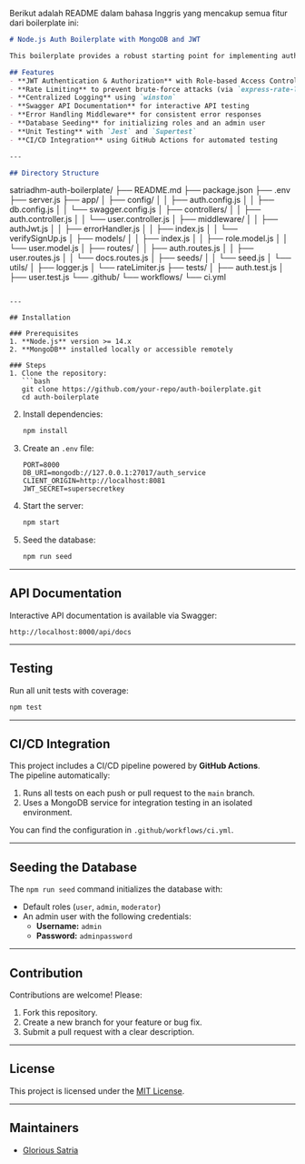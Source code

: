 Berikut adalah README dalam bahasa Inggris yang mencakup semua fitur dari boilerplate ini:

```markdown
# Node.js Auth Boilerplate with MongoDB and JWT

This boilerplate provides a robust starting point for implementing authentication and authorization in Node.js applications using MongoDB and JWT. 

## Features
- **JWT Authentication & Authorization** with Role-based Access Control (RBAC)
- **Rate Limiting** to prevent brute-force attacks (via `express-rate-limit`)
- **Centralized Logging** using `winston`
- **Swagger API Documentation** for interactive API testing
- **Error Handling Middleware** for consistent error responses
- **Database Seeding** for initializing roles and an admin user
- **Unit Testing** with `Jest` and `Supertest`
- **CI/CD Integration** using GitHub Actions for automated testing

---

## Directory Structure
```
satriadhm-auth-boilerplate/
├── README.md
├── package.json
├── .env
├── server.js
├── app/
│   ├── config/
│   │   ├── auth.config.js
│   │   ├── db.config.js
│   │   └── swagger.config.js
│   ├── controllers/
│   │   ├── auth.controller.js
│   │   └── user.controller.js
│   ├── middleware/
│   │   ├── authJwt.js
│   │   ├── errorHandler.js
│   │   ├── index.js
│   │   └── verifySignUp.js
│   ├── models/
│   │   ├── index.js
│   │   ├── role.model.js
│   │   └── user.model.js
│   ├── routes/
│   │   ├── auth.routes.js
│   │   ├── user.routes.js
│   │   └── docs.routes.js
│   ├── seeds/
│   │   └── seed.js
│   └── utils/
│       ├── logger.js
│       └── rateLimiter.js
├── tests/
│   ├── auth.test.js
│   ├── user.test.js
└── .github/
    └── workflows/
        └── ci.yml
```

---

## Installation

### Prerequisites
1. **Node.js** version >= 14.x
2. **MongoDB** installed locally or accessible remotely

### Steps
1. Clone the repository:
   ```bash
   git clone https://github.com/your-repo/auth-boilerplate.git
   cd auth-boilerplate
   ```

2. Install dependencies:
   ```bash
   npm install
   ```

3. Create an `.env` file:
   ```env
   PORT=8000
   DB_URI=mongodb://127.0.0.1:27017/auth_service
   CLIENT_ORIGIN=http://localhost:8081
   JWT_SECRET=supersecretkey
   ```

4. Start the server:
   ```bash
   npm start
   ```

5. Seed the database:
   ```bash
   npm run seed
   ```

---

## API Documentation
Interactive API documentation is available via Swagger:
```
http://localhost:8000/api/docs
```

---

## Testing

Run all unit tests with coverage:
```bash
npm test
```

---

## CI/CD Integration

This project includes a CI/CD pipeline powered by **GitHub Actions**.  
The pipeline automatically:
1. Runs all tests on each push or pull request to the `main` branch.
2. Uses a MongoDB service for integration testing in an isolated environment.

You can find the configuration in `.github/workflows/ci.yml`.

---

## Seeding the Database

The `npm run seed` command initializes the database with:
- Default roles (`user`, `admin`, `moderator`)
- An admin user with the following credentials:
  - **Username:** `admin`
  - **Password:** `adminpassword`

---

## Contribution

Contributions are welcome! Please:
1. Fork this repository.
2. Create a new branch for your feature or bug fix.
3. Submit a pull request with a clear description.

---

## License
This project is licensed under the [MIT License](LICENSE).

---

## Maintainers
- [Glorious Satria](https://github.com/satriadhm)
```